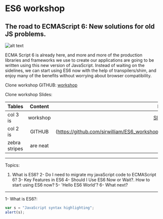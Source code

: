 # ES6 workshop
## The road to ECMAScript 6: New solutions for old JS problems.

![alt text](https://farm8.staticflickr.com/7306/16407404782_8b9c57eab3_m.jpg "Logo Title Text 1")

ECMA Script 6 is already here, and more and more of the production libraries and frameworks we use to create our applications are going to be written using this new version of JavaScript. Instead of waiting on the sidelines, we can start using ES6 now with the help of transpilers/shim, and enjoy many of the benefits without worrying about browser compatibility.

Clone workshop GITHUB:
[workshop](https://github.com/sirwilliam/ES6_workshop.git)

Clone workshop Slides:


| Tables        | Content       |  Link  |
| ------------- |:-------------:| -----:|
| col 3 is      | workshop      | [Slides](https://www.google.com) |
| col 2 is      | GITHUB        |   (https://github.com/sirwilliam/ES6_workshop.git) |
| zebra stripes | are neat      |    $1 |

----

Topics:

1. What is ES6? 
2- Do I need to migrate my javaScript code to ECMAScript 6?
3- Key Features in ES6
4- Should I Use ES6 Now or Wait?. How to start using ES6 now?
5- 'Hello ES6 World'?
6- What next?

----
1- What is ES6?: 

```javascript
var s = "JavaScript syntax highlighting";
alert(s);
```


